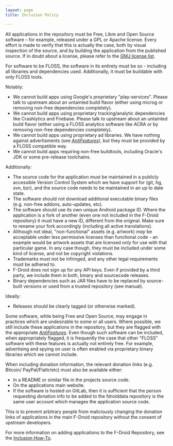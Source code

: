 ```yaml
---
layout: page
title: Inclusion Policy

---
```


All applications in the repository must be Free, Libre and Open Source
software – for example, released under a GPL or Apache license. Every
effort is made to verify that this is actually the case, both by visual
inspection of the source, and by building the application from the
published source. If in doubt about a license, please refer to the [GNU
license list](https://www.gnu.org/licenses/license-list.html).

For software to be FLOSS, the software in its entirety must be so -
including all libraries and dependencies used. Additionally, it must be
buildable with only FLOSS tools.

Notably:

-   We cannot build apps using Google's proprietary "play-services".
    Please talk to upstream about an untainted build flavor (either
    using microg or removing non-free dependencies completely).
-   We cannot build apps using proprietary tracking/analytic
    dependencies like Crashlytics and Firebase. Please talk to upstream
    about an untainted build flavor (either using a FLOSS analytics
    software like ACRA or by removing non-free dependencies completely).
-   We cannot build apps using proprietary ad libraries. We have nothing
    against advertisments (see [_AntiFeatures_](https://f-droid.org/wiki/page/Antifeatures)),
    but they must be provided by a FLOSS compatible way.
-   We cannot build apps requiring non-free buildtools, including
    Oracle's JDK or some pre-release toolchains.

Additionally:

-   The source code for the application must be maintained in a publicly
    accessible Version Control System which we have support for (git,
    hg, svn, bzr), and the source code needs to be maintained in an up
    to date state.
-   The software should not download additional executable binary
    files (e.g. non-free addons, auto-updates, etc).
-   The software should use its own unique Android package ID. Where the
    application is a fork of another (even one not included in the
    F-Droid repository) it must have a new ID, different from
    the original. Make sure to rename your fork accordingly (including
    all active translations).
-   Although not ideal, "non-functional" assets (e.g. artwork) *may* be
    acceptable under less permissive licenses than functional code - an
    example would be artwork assets that are licensed only for use with
    that particular game. In any case though, they must be included
    under some kind of license, and not be copyright violations.
-   Trademarks must not be infringed, and any other legal requirements
    must be adhered to.
-   F-Droid does not sign up for any API keys. Even if provided by a
    third party, we include them in both, binary and
    sourcecode releases.
-   Binary dependencies such as JAR files have to be replaced by
    source-built versions or used from a trusted repository
    (see manual).

Ideally:

-   Releases should be clearly tagged (or otherwise marked).

Some software, while being Free and Open Source, may engage in practices
which are undesirable to some or all users. Where possible, we still
include these applications in the repository, but they are flagged with
the appropriate [_AntiFeatures_](https://f-droid.org/wiki/page/Antifeatures). Even though
such software can be included, when appropriately flagged, it is
frequently the case that other "FLOSS" software with these features is
actually not entirely free. For example, advertising and spying on user
is often enabled via proprietary binary libraries which we cannot
include.

When including donation information, the relevant donation links (e.g. Bitcoin/
PayPal/Flattr/etc) must also be available either:

-   In a README or similar file in the projects source code.
-   On the applications main website.
-   If the software is hosted on GitLab, then it is sufficient that the
    person requesting donation info to be added to the fdroiddata repository
    is the same user account which manages the application source code.

This is to prevent arbitrary people from maliciously changing the donation links of
applications in the main F-Droid repository without the consent of upstream developers.

For more information on adding applications to the F-Droid Repository,
see the [Inclusion How-To](../Inclusion_How-To).
